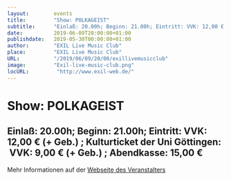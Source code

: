 ```yaml
---
layout:        events
title:         "Show: POLKAGEIST"
subtitle:      "Einlaß: 20.00h; Beginn: 21.00h; Eintritt: VVK: 12,00 € (+ Geb.) ; Kulturticket der Uni Göttingen:  VVK: 9,00 € (+ Geb.) ; Abendkasse: 15,00 €"
date:          2019-06-09T20:00:00+01:00
publishdate:   2019-05-30T00:00:00+01:00
author:        "EXIL Live Music Club"
place:         "EXIL Live Music Club"
URL:           "/2019/06/09/20/00/exillivemusicclub"
image:         "Exil-live-music-club.png"
locURL:         "http://www.exil-web.de/"
---
```


Show: POLKAGEIST
===========

Einlaß: 20.00h; Beginn: 21.00h; Eintritt: VVK: 12,00 € (+ Geb.) ; Kulturticket der Uni Göttingen:  VVK: 9,00 € (+ Geb.) ; Abendkasse: 15,00 €
-----------



Mehr Informationen auf der [Webseite des Veranstalters](https://www.exil-web.de/index.php/ct-menu-item-5/1755-polkageist)
